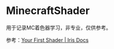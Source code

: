 # MinecraftShader

用于记录MC着色器学习，非专业，仅供参考。

参考：[Your First Shader | Iris Docs](https://shaders.properties/guides/beginners/first/)